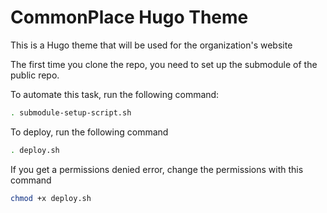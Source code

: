 # CommonPlace Hugo Theme

This is a Hugo theme that will be used for the organization's website

The first time you clone the repo, you need to set up the submodule of the public repo.

To automate this task, run the following command:

```bash
. submodule-setup-script.sh
```

To deploy, run the following command

```bash
. deploy.sh
```

If you get a permissions denied error, change the permissions with this command

```bash
chmod +x deploy.sh
```
